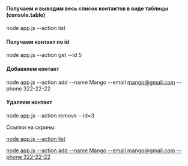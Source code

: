 #### Получаем и выводим весь список контактов в виде таблицы (console.table)

node app.js --action list

#### Получаем контакт по id

node app.js --action get --id 5

#### Добавялем контакт

node app.js --action add --name Mango --email mango@gmail.com --phone 322-22-22

#### Удаляем контакт

node app.js --action remove --id=3

Ссылки на скрины:

[node app.js --action list](https://drive.google.com/file/d/1W2NXuumB5x1YE3PITzC3St9mh8cBWKc1/view?usp=sharing)

[node app.js --action add --name Mango --email mango@gmail.com --phone 322-22-22](https://drive.google.com/file/d/1myPH-ZVtuFa5JTYcGdRRqpVFkyKh4hdz/view?usp=sharing)
